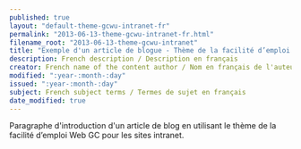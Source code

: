 ```yaml
---
published: true
layout: "default-theme-gcwu-intranet-fr"
permalink: "2013-06-13-theme-gcwu-intranet-fr.html"
filename_root: "2013-06-13-theme-gcwu-intranet"
title: "Exemple d'un article de blogue - Thème de la facilité d’emploi Web GC pour les sites intranet"
description: French description / Description en français
creator: French name of the content author / Nom en français de l'auteur du contenu
modified: ":year-:month-:day"
issued: ":year-:month-:day"
subject: French subject terms / Termes de sujet en français
date_modified: true
---
```


Paragraphe d'introduction d'un article de blog en utilisant le thème de la facilité d’emploi Web GC pour les sites intranet.

